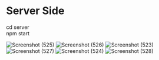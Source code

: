 # Server Side 
cd server <br>
npm start

![Screenshot (525)](https://github.com/khushi505/Kisan-Pragati/assets/121372231/bb1c6d39-062a-4b88-99da-ec223248c6c6)
![Screenshot (526)](https://github.com/khushi505/Kisan-Pragati/assets/121372231/ad161caf-a77d-4010-a958-e89db3e7c37c)
![Screenshot (523)](https://github.com/khushi505/Kisan-Pragati/assets/121372231/c9779284-d4df-42ef-87b9-1cacb19c76a0)
![Screenshot (527)](https://github.com/khushi505/Kisan-Pragati/assets/121372231/eae7befd-9a0c-4500-b04d-32992de3a9d8)
![Screenshot (524)](https://github.com/khushi505/Kisan-Pragati/assets/121372231/778d33b8-3afd-4b8b-8b3c-0a3f163b9a7c)
![Screenshot (528)](https://github.com/khushi505/Kisan-Pragati/assets/121372231/a3c899d8-a5ba-4d47-aeba-f43e2654c6ee)

